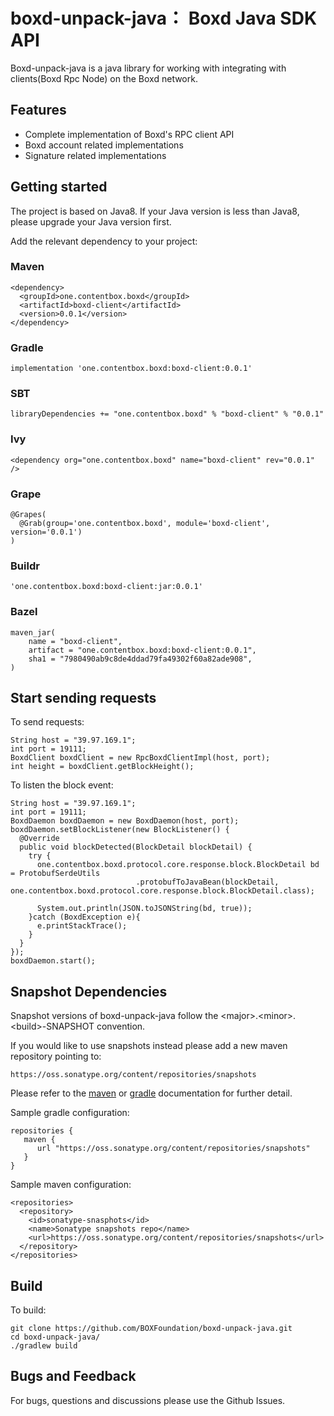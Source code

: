 # boxd-unpack-java： Boxd Java SDK API

  Boxd-unpack-java is a java library for working with integrating with clients(Boxd Rpc Node) on the Boxd network.

## Features

- Complete implementation of Boxd's RPC client API
- Boxd account related implementations
- Signature related implementations

## Getting started

The project is based on Java8. If your Java version is less than Java8, please upgrade your Java version first.  

Add the relevant dependency to your project:

### Maven

```
<dependency>
  <groupId>one.contentbox.boxd</groupId>
  <artifactId>boxd-client</artifactId>
  <version>0.0.1</version>
</dependency>
```

### Gradle

```
implementation 'one.contentbox.boxd:boxd-client:0.0.1'
```

### SBT

```
libraryDependencies += "one.contentbox.boxd" % "boxd-client" % "0.0.1"
```

### Ivy

```
<dependency org="one.contentbox.boxd" name="boxd-client" rev="0.0.1" />
```

###  Grape

```
@Grapes(
  @Grab(group='one.contentbox.boxd', module='boxd-client', version='0.0.1')
)
```

### Buildr

```
'one.contentbox.boxd:boxd-client:jar:0.0.1'
```

### Bazel

```
maven_jar(
    name = "boxd-client",
    artifact = "one.contentbox.boxd:boxd-client:0.0.1",
    sha1 = "7980490ab9c8de4ddad79fa49302f60a82ade908",
)
```

## Start sending requests

To send requests:

```
String host = "39.97.169.1";
int port = 19111;
BoxdClient boxdClient = new RpcBoxdClientImpl(host, port);
int height = boxdClient.getBlockHeight();
```

To listen the block event:

```
String host = "39.97.169.1";
int port = 19111;
BoxdDaemon boxdDaemon = new BoxdDaemon(host, port);
boxdDaemon.setBlockListener(new BlockListener() {
  @Override
  public void blockDetected(BlockDetail blockDetail) {
    try {
      one.contentbox.boxd.protocol.core.response.block.BlockDetail bd = ProtobufSerdeUtils
                            .protobufToJavaBean(blockDetail,     one.contentbox.boxd.protocol.core.response.block.BlockDetail.class);

      System.out.println(JSON.toJSONString(bd, true));
    }catch (BoxdException e){
      e.printStackTrace();
    }
  }
});
boxdDaemon.start();
```


## Snapshot Dependencies

Snapshot versions of boxd-unpack-java follow the \<major\>.\<minor\>.\<build\>-SNAPSHOT convention.
  
If you would like to use snapshots instead please add a new maven repository pointing to:

```
https://oss.sonatype.org/content/repositories/snapshots
```

Please refer to the [maven](https://maven.apache.org/guides/mini/guide-multiple-repositories.html "maven") or [gradle](https://maven.apache.org/guides/mini/guide-multiple-repositories.html "gradle") documentation for further detail.

Sample gradle configuration:

```
repositories {
   maven {
      url "https://oss.sonatype.org/content/repositories/snapshots"
   }
}
```

Sample maven configuration:

```
<repositories>
  <repository>
    <id>sonatype-snasphots</id>
    <name>Sonatype snapshots repo</name>
    <url>https://oss.sonatype.org/content/repositories/snapshots</url>
  </repository>
</repositories>
```

## Build

To build:

```
git clone https://github.com/BOXFoundation/boxd-unpack-java.git
cd boxd-unpack-java/
./gradlew build
```

## Bugs and Feedback

For bugs, questions and discussions please use the Github Issues.
